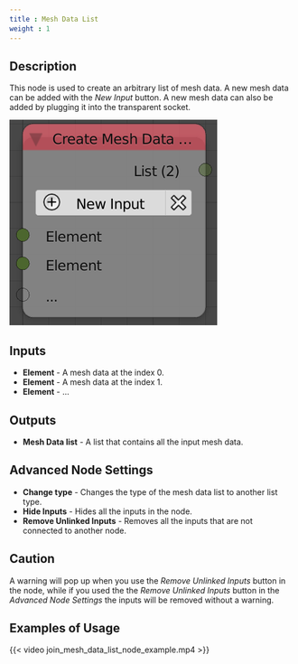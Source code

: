 ```yaml
---
title : Mesh Data List
weight : 1
---
```


## Description

This node is used to create an arbitrary list of mesh data. A new mesh
data can be added with the *New Input* button. A new mesh data can also
be added by plugging it into the transparent socket.

![image](mesh_data_list_node.png)

## Inputs

  - **Element** - A mesh data at the index 0.
  - **Element** - A mesh data at the index 1.
  - **Element** - ...

## Outputs

  - **Mesh Data list** - A list that contains all the input mesh data.

## Advanced Node Settings

  - **Change type** - Changes the type of the mesh data list to another
    list type.
  - **Hide Inputs** - Hides all the inputs in the node.
  - **Remove Unlinked Inputs** - Removes all the inputs that are not
    connected to another node.

## Caution

A warning will pop up when you use the *Remove Unlinked Inputs* button
in the node, while if you used the the *Remove Unlinked Inputs* button
in the *Advanced Node Settings* the inputs will be removed without a
warning.

## Examples of Usage

{{< video join_mesh_data_list_node_example.mp4 >}}
